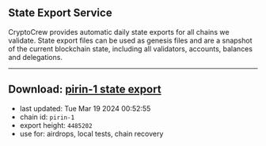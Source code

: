 ## State Export Service
CryptoCrew provides automatic daily state exports for all chains we validate. State export files can be used as genesis files and are a snapshot of the current blockchain state, including all validators, accounts, balances and delegations.

---
**Download: [pirin-1 state export](https://dl-eu2.ccvalidators.com/SERVICE/nolus/pirin-1_export_4485202.json)**
---

- last updated: Tue Mar 19 2024 00:52:55
- chain id: `pirin-1`
- export height: `4485202`
- use for: airdrops, local tests, chain recovery
